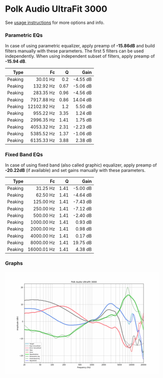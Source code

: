 # Polk Audio UltraFit 3000
See [usage instructions](https://github.com/jaakkopasanen/AutoEq#usage) for more options and info.

### Parametric EQs
In case of using parametric equalizer, apply preamp of **-15.86dB** and build filters manually
with these parameters. The first 5 filters can be used independently.
When using independent subset of filters, apply preamp of **-15.94 dB**.

| Type    | Fc          |    Q | Gain     |
|--------:|------------:|-----:|---------:|
| Peaking | 30.01 Hz    | 0.2  | -4.55 dB |
| Peaking | 132.92 Hz   | 0.67 | -5.06 dB |
| Peaking | 283.35 Hz   | 0.96 | -4.56 dB |
| Peaking | 7917.88 Hz  | 0.86 | 14.04 dB |
| Peaking | 12102.92 Hz | 1.2  | 5.50 dB  |
| Peaking | 955.22 Hz   | 3.35 | 1.24 dB  |
| Peaking | 2996.35 Hz  | 1.41 | 1.75 dB  |
| Peaking | 4053.32 Hz  | 2.31 | -2.23 dB |
| Peaking | 5385.52 Hz  | 1.37 | -1.06 dB |
| Peaking | 6135.33 Hz  | 3.88 | 2.38 dB  |

### Fixed Band EQs
In case of using fixed band (also called graphic) equalizer, apply preamp of **-20.22dB**
(if available) and set gains manually with these parameters.

| Type    | Fc          |    Q | Gain     |
|--------:|------------:|-----:|---------:|
| Peaking | 31.25 Hz    | 1.41 | -5.00 dB |
| Peaking | 62.50 Hz    | 1.41 | -4.64 dB |
| Peaking | 125.00 Hz   | 1.41 | -7.43 dB |
| Peaking | 250.00 Hz   | 1.41 | -7.12 dB |
| Peaking | 500.00 Hz   | 1.41 | -2.40 dB |
| Peaking | 1000.00 Hz  | 1.41 | 0.93 dB  |
| Peaking | 2000.00 Hz  | 1.41 | 0.98 dB  |
| Peaking | 4000.00 Hz  | 1.41 | 0.17 dB  |
| Peaking | 8000.00 Hz  | 1.41 | 19.75 dB |
| Peaking | 16000.01 Hz | 1.41 | 4.38 dB  |

### Graphs
![](./Polk%20Audio%20UltraFit%203000.png)
